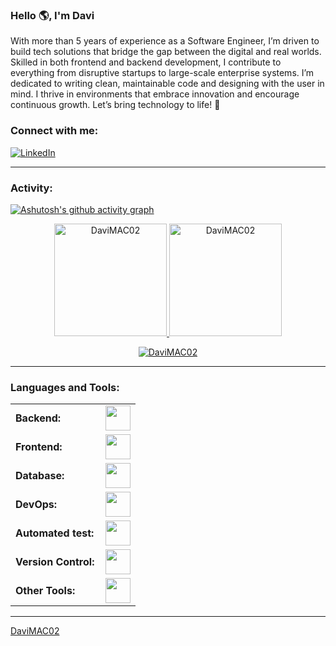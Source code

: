 <link rel="stylesheet" type='text/css' href="https://cdn.jsdelivr.net/gh/devicons/devicon@latest/devicon.min.css" />

### Hello 🌎, I'm Davi

With more than 5 years of experience as a Software Engineer, I’m driven to build tech solutions that bridge the gap between the digital and real worlds. Skilled in both frontend and backend development, I contribute to everything from disruptive startups to large-scale enterprise systems. I’m dedicated to writing clean, maintainable code and designing with the user in mind. I thrive in environments that embrace innovation and encourage continuous growth. Let’s bring technology to life! 🚀

<h3 align="left">Connect with me:</h3>
<p align="left">
<a href="https://www.linkedin.com/in/davicintra/" target="blank"><i align="center" class="devicon-linkedin-plain colored" alt="Davi_Cintra" height="40" width="60" ></i>
</a>
</p>

[![LinkedIn](https://img.shields.io/badge/LinkedIn-Connect-blue?logo=linkedin)](https://www.linkedin.com/in/davicintra/)

------
<h3 align="left">Activity:</h3>

[![Ashutosh's github activity graph](https://github-readme-activity-graph.vercel.app/graph?username=DaviMAC02&bg_color=100f0f&color=4c5e9e&line=4c569e&point=403e41&area=true&hide_border=true)](https://github.com/ashutosh00710/github-readme-activity-graph)

<div align="center">
  <a href="https://github.com/DaviMAC02">
    <img height="180em" src="https://github-readme-stats.vercel.app/api/top-langs?username=DaviMAC02&show_icons=true&locale=en&layout=compact&theme=tokyonight" alt="DaviMAC02"/>
    <img height="180em" src="https://github-readme-stats.vercel.app/api?username=DaviMAC02&show_icons=true&locale=en&layout=compact&theme=tokyonight" alt="DaviMAC02"/>
  </a>
</div>
<p align="center">
  <a href="https://github.com/DaviMAC02">
    <img src="https://github-readme-streak-stats.herokuapp.com/?user=DaviMAC02&&theme=tokyonight" alt="DaviMAC02" />
  </a>
</p>

------
<h3 align="left">Languages and Tools:</h3>
<table>
    <tr>
        <td style="font-weight: bold; padding-right: 10px; vertical-align: center; border: none;">Backend:</td>
        <td>
          <img height="40" src="https://skillicons.dev/icons?i=nodejs,typescript,python,solidity,go" />
        </td>
    </tr>
    <tr>
        <td style="font-weight: bold; padding-right: 10px; vertical-align: center;">Frontend:</td>
        <td>
          <img height="40" src="https://skillicons.dev/icons?i=react,nextjs,tailwind,angular" />
        </td>
    </tr>
    <tr>
        <td style="font-weight: bold; padding-right: 10px; vertical-align: center; border: none;">Database:</td>
        <td><img height="40" src="https://skillicons.dev/icons?i=mysql,postgresql,mongodb,elasticsearch,redis"/></td>
    </tr>
    <tr>
        <td style="font-weight: bold; padding-right: 10px; vertical-align: center; border: none;">DevOps:</td>
        <td><img height="40" src="https://skillicons.dev/icons?i=docker,kubernetes,gcp,terraform,jenkins,githubactions,gitlarun"/></td>
    </tr>
    <tr>
        <td style="font-weight: bold; padding-right: 10px; vertical-align: center; border: none;">Automated test:</td>
        <td><img height="40" src="https://skillicons.dev/icons?i=selenium,jest,pytest"/></td>
    </tr>
    <tr>
        <td style="font-weight: bold; padding-right: 10px; vertical-align: center; border: none;">Version Control:</td>
        <td><img height="40" src="https://skillicons.dev/icons?i=git,github,gitlab,bitbucket"/></td>
    </tr>
    <tr>
        <td style="font-weight: bold; padding-right: 10px; vertical-align: center; border: none;">Other Tools:</td>
        <td><img height="40" src="https://skillicons.dev/icons?i=rabbitmq,grafana,bash"/></td>
    </tr>
</table>

------
[DaviMAC02](https://github.com/DaviMAC02)
